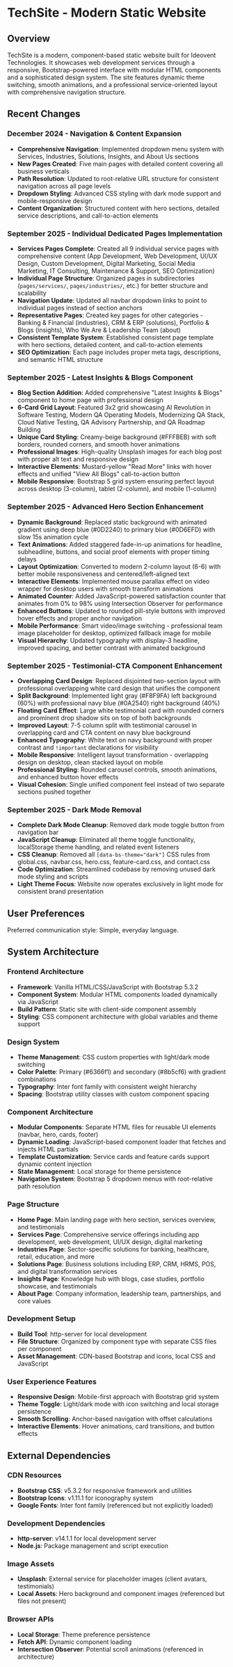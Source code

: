# TechSite - Modern Static Website

## Overview

TechSite is a modern, component-based static website built for Ideovent Technologies. It showcases web development services through a responsive, Bootstrap-powered interface with modular HTML components and a sophisticated design system. The site features dynamic theme switching, smooth animations, and a professional service-oriented layout with comprehensive navigation structure.

## Recent Changes

### December 2024 - Navigation & Content Expansion
- **Comprehensive Navigation**: Implemented dropdown menu system with Services, Industries, Solutions, Insights, and About Us sections
- **New Pages Created**: Five main pages with detailed content covering all business verticals
- **Path Resolution**: Updated to root-relative URL structure for consistent navigation across all page levels
- **Dropdown Styling**: Advanced CSS styling with dark mode support and mobile-responsive design
- **Content Organization**: Structured content with hero sections, detailed service descriptions, and call-to-action elements

### September 2025 - Individual Dedicated Pages Implementation
- **Services Pages Complete**: Created all 9 individual service pages with comprehensive content (App Development, Web Development, UI/UX Design, Custom Development, Digital Marketing, Social Media Marketing, IT Consulting, Maintenance & Support, SEO Optimization)
- **Individual Page Structure**: Organized pages in subdirectories (`pages/services/`, `pages/industries/`, etc.) for better structure and scalability
- **Navigation Update**: Updated all navbar dropdown links to point to individual pages instead of section anchors
- **Representative Pages**: Created key pages for other categories - Banking & Financial (industries), CRM & ERP (solutions), Portfolio & Blogs (insights), Who We Are & Leadership Team (about)
- **Consistent Template System**: Established consistent page template with hero sections, detailed content, and call-to-action elements
- **SEO Optimization**: Each page includes proper meta tags, descriptions, and semantic HTML structure

### September 2025 - Latest Insights & Blogs Component
- **Blog Section Addition**: Added comprehensive "Latest Insights & Blogs" component to home page with professional design
- **6-Card Grid Layout**: Featured 3x2 grid showcasing AI Revolution in Software Testing, Modern QA Operating Models, Modernizing QA Stack, Cloud Native Testing, QA Advisory Partnership, and QA Roadmap Building
- **Unique Card Styling**: Creamy-beige background (#FFFBEB) with soft borders, rounded corners, and smooth hover animations
- **Professional Images**: High-quality Unsplash images for each blog post with proper alt text and responsive design
- **Interactive Elements**: Mustard-yellow "Read More" links with hover effects and unified "View All Blogs" call-to-action button
- **Mobile Responsive**: Bootstrap 5 grid system ensuring perfect layout across desktop (3-column), tablet (2-column), and mobile (1-column)

### September 2025 - Advanced Hero Section Enhancement
- **Dynamic Background**: Replaced static background with animated gradient using deep blue (#0D2240) to primary blue (#0D6EFD) with slow 15s animation cycle
- **Text Animations**: Added staggered fade-in-up animations for headline, subheadline, buttons, and social proof elements with proper timing delays
- **Layout Optimization**: Converted to modern 2-column layout (6-6) with better mobile responsiveness and centered/left-aligned text
- **Interactive Elements**: Implemented mouse parallax effect on video wrapper for desktop users with smooth transform animations
- **Animated Counter**: Added JavaScript-powered satisfaction counter that animates from 0% to 98% using Intersection Observer for performance
- **Enhanced Buttons**: Updated to rounded pill-style buttons with improved hover effects and proper anchor navigation
- **Mobile Performance**: Smart video/image switching - professional team image placeholder for desktop, optimized fallback image for mobile
- **Visual Hierarchy**: Updated typography with display-3 headline, improved spacing, and better contrast with animated background

### September 2025 - Testimonial-CTA Component Enhancement
- **Overlapping Card Design**: Replaced disjointed two-section layout with professional overlapping white card design that unifies the component
- **Split Background**: Implemented light gray (#F8F9FA) left background (60%) with professional navy blue (#0A2540) right background (40%)
- **Floating Card Effect**: Large white testimonial card with rounded corners and prominent drop shadow sits on top of both backgrounds
- **Improved Layout**: 7-5 column split with testimonial carousel in overlapping card and CTA content on navy blue background
- **Enhanced Typography**: White text on navy background with proper contrast and `!important` declarations for visibility
- **Mobile Responsive**: Intelligent layout transformation - overlapping design on desktop, clean stacked layout on mobile
- **Professional Styling**: Rounded carousel controls, smooth animations, and enhanced button hover effects
- **Visual Cohesion**: Single unified component feel instead of two separate sections pushed together

### September 2025 - Dark Mode Removal
- **Complete Dark Mode Cleanup**: Removed dark mode toggle button from navigation bar 
- **JavaScript Cleanup**: Eliminated all theme toggle functionality, localStorage theme handling, and related event listeners
- **CSS Cleanup**: Removed all `[data-bs-theme="dark"]` CSS rules from global.css, navbar.css, hero.css, feature-card.css, and contact.css
- **Code Optimization**: Streamlined codebase by removing unused dark mode styling and scripts
- **Light Theme Focus**: Website now operates exclusively in light mode for consistent brand presentation

## User Preferences

Preferred communication style: Simple, everyday language.

## System Architecture

### Frontend Architecture
- **Framework**: Vanilla HTML/CSS/JavaScript with Bootstrap 5.3.2
- **Component System**: Modular HTML components loaded dynamically via JavaScript
- **Build Pattern**: Static site with client-side component assembly
- **Styling**: CSS component architecture with global variables and theme support

### Design System
- **Theme Management**: CSS custom properties with light/dark mode switching
- **Color Palette**: Primary (#6366f1) and secondary (#8b5cf6) with gradient combinations
- **Typography**: Inter font family with consistent weight hierarchy
- **Spacing**: Bootstrap utility classes with custom component spacing

### Component Architecture
- **Modular Components**: Separate HTML files for reusable UI elements (navbar, hero, cards, footer)
- **Dynamic Loading**: JavaScript-based component loader that fetches and injects HTML partials
- **Template Customization**: Service cards and feature cards support dynamic content injection
- **State Management**: Local storage for theme persistence
- **Navigation System**: Bootstrap 5 dropdown menus with root-relative path resolution

### Page Structure
- **Home Page**: Main landing page with hero section, services overview, and testimonials
- **Services Page**: Comprehensive service offerings including app development, web development, UI/UX design, digital marketing
- **Industries Page**: Sector-specific solutions for banking, healthcare, retail, education, and more
- **Solutions Page**: Business solutions including ERP, CRM, HRMS, POS, and digital transformation services  
- **Insights Page**: Knowledge hub with blogs, case studies, portfolio showcase, and testimonials
- **About Page**: Company information, leadership team, partnerships, and core values

### Development Setup
- **Build Tool**: http-server for local development
- **File Structure**: Organized by component type with separate CSS files per component
- **Asset Management**: CDN-based Bootstrap and icons, local CSS and JavaScript

### User Experience Features
- **Responsive Design**: Mobile-first approach with Bootstrap grid system
- **Theme Toggle**: Light/dark mode with icon switching and local storage persistence
- **Smooth Scrolling**: Anchor-based navigation with offset calculations
- **Interactive Elements**: Hover animations, card transitions, and button effects

## External Dependencies

### CDN Resources
- **Bootstrap CSS**: v5.3.2 for responsive framework and utilities
- **Bootstrap Icons**: v1.11.1 for iconography system
- **Google Fonts**: Inter font family (referenced but not explicitly loaded)

### Development Dependencies
- **http-server**: v14.1.1 for local development server
- **Node.js**: Package management and script execution

### Image Assets
- **Unsplash**: External service for placeholder images (client avatars, testimonials)
- **Local Assets**: Hero background and component images (referenced but files not present)

### Browser APIs
- **Local Storage**: Theme preference persistence
- **Fetch API**: Dynamic component loading
- **Intersection Observer**: Potential scroll animations (referenced in architecture)